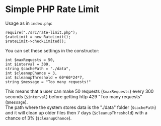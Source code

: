 # Simple PHP Rate Limit

Usage as in `index.php`:

    require("./src/rate-limit.php");
    $rateLimit = new RateLimit();
    $rateLimit->checkLimited();

You can set these settings in the constructor:

    int $maxRequests = 50,
    int $interval = 300,
    string $cachePath = "./data",
    int $cleanupChance = 3,
    int $cleanupThreshold = 60*60*24*7,
    string $message = "Too many requests!"

This means that a user can make 50 requests (`$maxRequests`) every 300 seconds (`$interval`) before getting http 429 "Too many requests" (`$message`).  
The path where the system stores data is the "./data" folder (`$cachePath`) and it will clean up older files then 7 days (`$cleanupThreshold`) with a chance of 3% (`$cleanupChance`).
